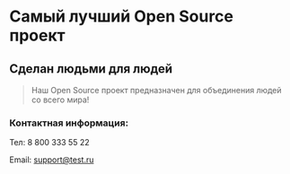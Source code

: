 # Самый лучший Open Source проект

## Сделан людьми для людей

> Наш Open Source проект предназначен для объединения людей со всего мира!

### Контактная информация:

Тел: 8 800 333 55 22

Email: support@test.ru



